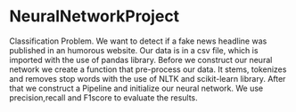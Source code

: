 # NeuralNetworkProject
Classification Problem. We want to detect if a fake news headline was published in an humorous website.
Our data is in a csv file, which is imported with the use of pandas library. Before we construct our neural network we create a function that pre-process our data. It stems, tokenizes and removes stop words with the use of NLTK and scikit-learn library. After that we construct a Pipeline and initialize our neural network. We use precision,recall and F1score to evaluate the results.
